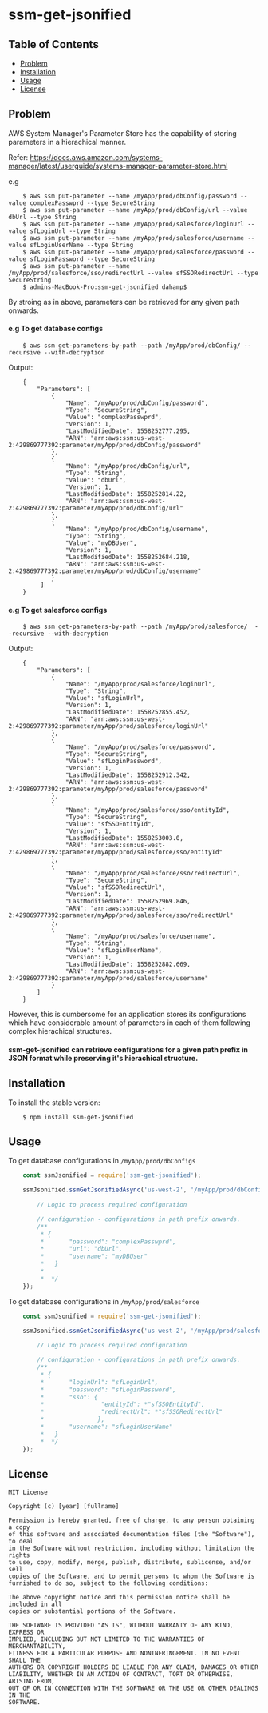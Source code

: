 # ssm-get-jsonified

## Table of Contents

- [Problem](#problem)
- [Installation](#installation)
- [Usage](#usage)
- [License](#license)
 
## Problem

AWS System Manager's Parameter Store has the capability of storing parameters in a hierachical manner.

Refer: https://docs.aws.amazon.com/systems-manager/latest/userguide/systems-manager-parameter-store.html

e.g
```console
    $ aws ssm put-parameter --name /myApp/prod/dbConfig/password --value complexPasswprd --type SecureString
    $ aws ssm put-parameter --name /myApp/prod/dbConfig/url --value dbUrl --type String
    $ aws ssm put-parameter --name /myApp/prod/salesforce/loginUrl --value sfLoginUrl --type String
    $ aws ssm put-parameter --name /myApp/prod/salesforce/username --value sfLoginUserName --type String
    $ aws ssm put-parameter --name /myApp/prod/salesforce/password --value sfLoginPassword --type SecureString
    $ aws ssm put-parameter --name /myApp/prod/salesforce/sso/redirectUrl --value sfSSORedirectUrl --type SecureString
    $ admins-MacBook-Pro:ssm-get-jsonified dahamp$ 
```
By stroing as in above, parameters can be retrieved for any given path onwards.

#### e.g To get database configs

```console
    $ aws ssm get-parameters-by-path --path /myApp/prod/dbConfig/ --recursive --with-decryption
```
Output:

```console
    {
        "Parameters": [
            {
                "Name": "/myApp/prod/dbConfig/password",
                "Type": "SecureString",
                "Value": "complexPasswprd",
                "Version": 1,
                "LastModifiedDate": 1558252777.295,
                "ARN": "arn:aws:ssm:us-west-2:429869777392:parameter/myApp/prod/dbConfig/password"
            },
            {
                "Name": "/myApp/prod/dbConfig/url",
                "Type": "String",
                "Value": "dbUrl",
                "Version": 1,
                "LastModifiedDate": 1558252814.22,
                "ARN": "arn:aws:ssm:us-west-2:429869777392:parameter/myApp/prod/dbConfig/url"
            },
            {
                "Name": "/myApp/prod/dbConfig/username",
                "Type": "String",
                "Value": "myDBUser",
                "Version": 1,
                "LastModifiedDate": 1558252684.218,
                "ARN": "arn:aws:ssm:us-west-2:429869777392:parameter/myApp/prod/dbConfig/username"
            }
         ]
    }
```
#### e.g To get salesforce configs

```console
    $ aws ssm get-parameters-by-path --path /myApp/prod/salesforce/  --recursive --with-decryption
```
Output:

```console
    {
        "Parameters": [
            {
                "Name": "/myApp/prod/salesforce/loginUrl",
                "Type": "String",
                "Value": "sfLoginUrl",
                "Version": 1,
                "LastModifiedDate": 1558252855.452,
                "ARN": "arn:aws:ssm:us-west-2:429869777392:parameter/myApp/prod/salesforce/loginUrl"
            },
            {
                "Name": "/myApp/prod/salesforce/password",
                "Type": "SecureString",
                "Value": "sfLoginPassword",
                "Version": 1,
                "LastModifiedDate": 1558252912.342,
                "ARN": "arn:aws:ssm:us-west-2:429869777392:parameter/myApp/prod/salesforce/password"
            },
            {
                "Name": "/myApp/prod/salesforce/sso/entityId",
                "Type": "SecureString",
                "Value": "sfSSOEntityId",
                "Version": 1,
                "LastModifiedDate": 1558253003.0,
                "ARN": "arn:aws:ssm:us-west-2:429869777392:parameter/myApp/prod/salesforce/sso/entityId"
            },
            {
                "Name": "/myApp/prod/salesforce/sso/redirectUrl",
                "Type": "SecureString",
                "Value": "sfSSORedirectUrl",
                "Version": 1,
                "LastModifiedDate": 1558252969.846,
                "ARN": "arn:aws:ssm:us-west-2:429869777392:parameter/myApp/prod/salesforce/sso/redirectUrl"
            },
            {
                "Name": "/myApp/prod/salesforce/username",
                "Type": "String",
                "Value": "sfLoginUserName",
                "Version": 1,
                "LastModifiedDate": 1558252882.669,
                "ARN": "arn:aws:ssm:us-west-2:429869777392:parameter/myApp/prod/salesforce/username"
            }
        ]
    }
```
However, this is cumbersome for an application stores its configurations which have considerable amount of parameters in each of them following complex hierachical structures.

#### ssm-get-jsonified can retrieve configurations for a given path prefix in JSON format while preserving it's hierachical structure.

## Installation
To install the stable version:
```console
    $ npm install ssm-get-jsonified
```
## Usage

To get database configurations in `/myApp/prod/dbConfigs`

```js
    const ssmJsonified = require('ssm-get-jsonified');

    ssmJsonified.ssmGetJsonifiedAsync('us-west-2', '/myApp/prod/dbConfig', function(configuration) {
      
        // Logic to process required configuration

        // configuration - configurations in path prefix onwards.
        /**
         * {
         *       "password": "complexPasswprd",
         *       "url": "dbUrl",
         *       "username": "myDBUser"
         *   }
         * 
         *  */ 
    });
```

To get database configurations in `/myApp/prod/salesforce`

```js
    const ssmJsonified = require('ssm-get-jsonified');

    ssmJsonified.ssmGetJsonifiedAsync('us-west-2', '/myApp/prod/salesforce', function(configuration) {
      
        // Logic to process required configuration

        // configuration - configurations in path prefix onwards.
        /**
         * {
         *       "loginUrl": "sfLoginUrl",
         *       "password": "sfLoginPassword",
         *       "sso": {
         *                "entityId": *"sfSSOEntityId",
         *                "redirectUrl": *"sfSSORedirectUrl"
         *               },
         *       "username": "sfLoginUserName"
         *   }
         *  */ 
    });
```
## License

    MIT License

    Copyright (c) [year] [fullname]

    Permission is hereby granted, free of charge, to any person obtaining a copy
    of this software and associated documentation files (the "Software"), to deal
    in the Software without restriction, including without limitation the rights
    to use, copy, modify, merge, publish, distribute, sublicense, and/or sell
    copies of the Software, and to permit persons to whom the Software is
    furnished to do so, subject to the following conditions:

    The above copyright notice and this permission notice shall be included in all
    copies or substantial portions of the Software.

    THE SOFTWARE IS PROVIDED "AS IS", WITHOUT WARRANTY OF ANY KIND, EXPRESS OR
    IMPLIED, INCLUDING BUT NOT LIMITED TO THE WARRANTIES OF MERCHANTABILITY,
    FITNESS FOR A PARTICULAR PURPOSE AND NONINFRINGEMENT. IN NO EVENT SHALL THE
    AUTHORS OR COPYRIGHT HOLDERS BE LIABLE FOR ANY CLAIM, DAMAGES OR OTHER
    LIABILITY, WHETHER IN AN ACTION OF CONTRACT, TORT OR OTHERWISE, ARISING FROM,
    OUT OF OR IN CONNECTION WITH THE SOFTWARE OR THE USE OR OTHER DEALINGS IN THE
    SOFTWARE.
